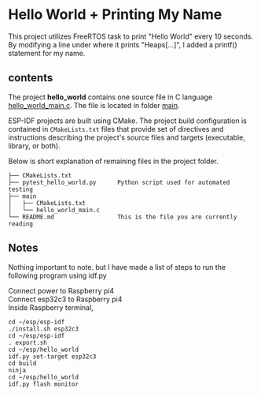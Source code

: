 # Hello World + Printing My Name

This project utilizes FreeRTOS task to print "Hello World" every 10 seconds. By modifying a line under where it prints "Heaps[...]", I added a printf() statement for my name.

## contents

The project **hello_world** contains one source file in C language [hello_world_main.c](main/hello_world_main.c). The file is located in folder [main](main).

ESP-IDF projects are built using CMake. The project build configuration is contained in `CMakeLists.txt` files that provide set of directives and instructions describing the project's source files and targets (executable, library, or both).

Below is short explanation of remaining files in the project folder.

```
├── CMakeLists.txt
├── pytest_hello_world.py      Python script used for automated testing
├── main
│   ├── CMakeLists.txt
│   └── hello_world_main.c
└── README.md                  This is the file you are currently reading
```

## Notes

Nothing important to note. but I have made a list of steps to run the following program using idf.py

Connect power to Raspberry pi4 <br/>
Connect esp32c3  to Raspberry pi4 <br/>
Inside Raspberry terminal, <br/>
```
cd ~/esp/esp-idf
./install.sh esp32c3
cd ~/esp/esp-idf
. export.sh
cd ~/esp/hello_world
idf.py set-target esp32c3
cd build
ninja
cd ~/esp/hello_world
idf.py flash monitor
```
